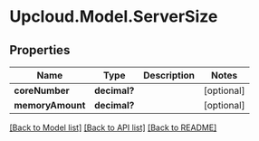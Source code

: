 # Upcloud.Model.ServerSize
## Properties

Name | Type | Description | Notes
------------ | ------------- | ------------- | -------------
**coreNumber** | **decimal?** |  | [optional] 
**memoryAmount** | **decimal?** |  | [optional] 

[[Back to Model list]](../README.md#documentation-for-models) [[Back to API list]](../README.md#documentation-for-api-endpoints) [[Back to README]](../README.md)

